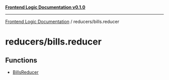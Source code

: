 [**Frontend Logic Documentation v0.1.0**](../../README.md)

***

[Frontend Logic Documentation](../../modules.md) / reducers/bills.reducer

# reducers/bills.reducer

## Functions

- [BillsReducer](functions/BillsReducer.md)
